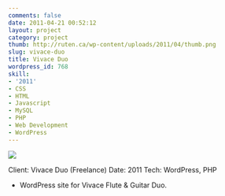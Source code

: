 ```yaml
---
comments: false
date: 2011-04-21 00:52:12
layout: project
category: project
thumb: http://ruten.ca/wp-content/uploads/2011/04/thumb.png
slug: vivace-duo
title: Vivace Duo
wordpress_id: 768
skill:
- '2011'
- CSS
- HTML
- Javascript
- MySQL
- PHP
- Web Development
- WordPress
---
```


![](http://ruten.ca/wp-content/uploads/2011/04/cropped1.jpg)

Client: Vivace Duo (Freelance)
Date: 2011
Tech: WordPress, PHP



	
  * WordPress site for Vivace Flute & Guitar Duo.



